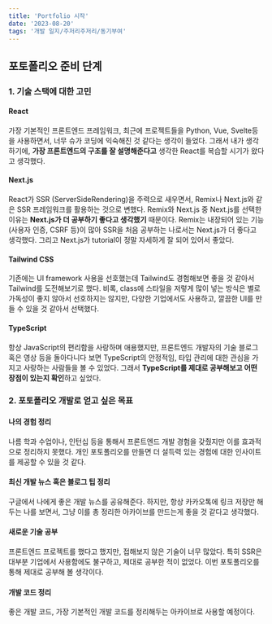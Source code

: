 ```yaml
---
title: 'Portfolio 시작'
date: '2023-08-20'
tags: '개발 일지/주저리주저리/동기부여'
---
```


## 포토폴리오 준비 단계
### 1. 기술 스택에 대한 고민
#### React
가장 기본적인 프론트엔드 프레임워크, 최근에 프로젝트들을 Python, Vue, Svelte등을 사용하면서, 너무 슈가 코딩에 익숙해진 것 같다는 생각이 들었다. 그래서 내가 생각하기에, **가장 프론트엔드의 구조를 잘 설명해준다고** 생각한 React를 복습할 시기가 왔다고 생각했다.
#### Next.js
React가 SSR (ServerSideRendering)을 주력으로 새우면서, Remix나 Next.js와 같은 SSR 프레임워크를 활용하는 것으로 변했다. Remix와 Next.js 중 Next.js를 선택한 이유는 **Next.js가 더 공부하기 좋다고 생각했기** 때문이다. Remix는 내장되어 있는 기능 (사용자 인증, CSRF 등)이 많아 SSR을 처음 공부하는 나로서는 Next.js가 더 좋다고 생각했다. 그리고 Next.js가 tutorial이 정말 자세하게 잘 되어 있어서 좋았다.
#### Tailwind CSS
기존에는 UI framework 사용을 선호했는데 Tailwind도 경험해보면 좋을 것 같아서 Tailwind를 도전해보기로 했다. 비록, class에 스타일을 저렇게 많이 넣는 방식은 별로 가독성이 좋지 않아서 선호하지는 않지만, 다양한 기업에서도 사용하고, 깔끔한 UI를 만들 수 있을 것 같아서 선택했다.
#### TypeScript
항상 JavaScript의 편리함을 사랑하며 애용했지만, 프론트엔드 개발자의 기술 블로그 혹은 영상 등을 돌아다니다 보면 TypeScript의 안정적임, 타입 관리에 대한 관심을 가지고 사랑하는 사람들을 볼 수 있었다. 그래서 **TypeScript를 제대로 공부해보고 어떤 장점이 있는지 확인**하고 싶었다.
### 2. 포토폴리오 개발로 얻고 싶은 목표
#### 나의 경험 정리
나름 학과 수업이나, 인턴십 등을 통해서 프론트엔드 개발 경험을 갖췄지만 이를 효과적으로 정리하지 못했다. 개인 포토폴리오를 만들면 더 설득력 있는 경험에 대한 인사이트를 제공할 수 있을 것 같다.
#### 최신 개발 뉴스 혹은 블로그 팁 정리
구글에서 나에게 좋은 개발 뉴스를 공유해준다. 하지만, 항상 카카오톡에 링크 저장만 해두는 나를 보면서, 그냥 이를 총 정리한 아카이브를 만드는게 좋을 것 같다고 생각했다.
#### 새로운 기술 공부
프론트엔드 프로젝트를 했다고 했지만, 접해보지 않은 기술이 너무 많았다. 특히 SSR은 대부분 기업에서 사용함에도 불구하고, 제대로 공부한 적이 없었다. 이번 포토폴리오를 통해 제대로 공부해 볼 생각이다.
#### 개발 코드 정리
좋은 개발 코드, 가장 기본적인 개발 코드를 정리해두는 아카이브로 사용할 예정이다.
